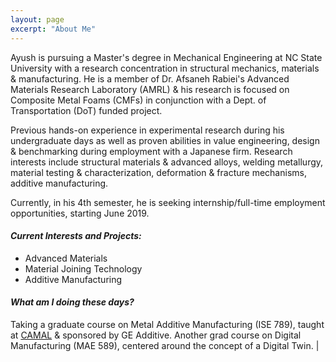 ```yaml
---
layout: page
excerpt: "About Me"
---
```


Ayush is pursuing a Master's degree in Mechanical Engineering at NC State University with a research concentration in structural mechanics, materials & manufacturing. He is a member of Dr. Afsaneh Rabiei's  Advanced Materials Research Laboratory (AMRL) & his research is focused on Composite Metal Foams (CMFs) in conjunction with a Dept. of Transportation (DoT) funded project. 

Previous hands-on experience in experimental research during his undergraduate days as well as proven abilities in value engineering, design & benchmarking during employment with a Japanese firm. Research interests include structural materials & advanced alloys, welding metallurgy, material testing & characterization, deformation & fracture mechanisms, additive manufacturing. 

Currently, in his 4th semester, he is seeking internship/full-time employment opportunities, starting June 2019.

#### *Current Interests and Projects:*

- Advanced Materials
- Material Joining Technology
- Additive Manufacturing


#### *What am I doing these days?*

Taking a graduate course on Metal Additive Manufacturing (ISE 789), taught at <a href="https://www.camal.ncsu.edu/">CAMAL</a> & sponsored by GE Additive. 
Another grad course on Digital Manufacturing (MAE 589), centered around the concept of a Digital Twin. 
 | 

